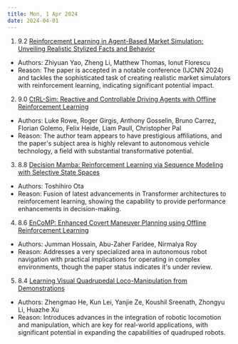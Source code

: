 ```yaml
---
title: Mon, 1 Apr 2024
date: 2024-04-01
---
```

1. 9.2 [Reinforcement Learning in Agent-Based Market Simulation: Unveiling Realistic Stylized Facts and Behavior](https://arxiv.org/abs/2403.19781)
* Authors: Zhiyuan Yao, Zheng Li, Matthew Thomas, Ionut Florescu
* Reason: The paper is accepted in a notable conference (IJCNN 2024) and tackles the sophisticated task of creating realistic market simulators with reinforcement learning, indicating significant potential impact.

2. 9.0 [CtRL-Sim: Reactive and Controllable Driving Agents with Offline Reinforcement Learning](https://arxiv.org/abs/2403.19918)
* Authors: Luke Rowe, Roger Girgis, Anthony Gosselin, Bruno Carrez, Florian Golemo, Felix Heide, Liam Paull, Christopher Pal
* Reason: The author team appears to have prestigious affiliations, and the paper's subject area is highly relevant to autonomous vehicle technology, a field with substantial transformative potential.

3. 8.8 [Decision Mamba: Reinforcement Learning via Sequence Modeling with Selective State Spaces](https://arxiv.org/abs/2403.19925)
* Authors: Toshihiro Ota
* Reason: Fusion of latest advancements in Transformer architectures to reinforcement learning, showing the capability to provide performance enhancements in decision-making.

4. 8.6 [EnCoMP: Enhanced Covert Maneuver Planning using Offline Reinforcement Learning](https://arxiv.org/abs/2403.20016)
* Authors: Jumman Hossain, Abu-Zaher Faridee, Nirmalya Roy
* Reason: Addresses a very specialized area in autonomous robot navigation with practical implications for operating in complex environments, though the paper status indicates it's under review.

5. 8.4 [Learning Visual Quadrupedal Loco-Manipulation from Demonstrations](https://arxiv.org/abs/2403.20328)
* Authors: Zhengmao He, Kun Lei, Yanjie Ze, Koushil Sreenath, Zhongyu Li, Huazhe Xu
* Reason: Introduces advances in the integration of robotic locomotion and manipulation, which are key for real-world applications, with significant potential in expanding the capabilities of quadruped robots.

